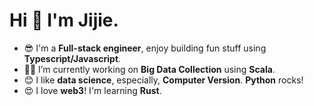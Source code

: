 # Hi 👋 I'm Jijie.

- 😎 I'm a **Full-stack engineer**, enjoy building fun stuff using **Typescript/Javascript**.
- 👨‍💻 I’m currently working on **Big Data Collection** using **Scala**.
- 😊 I like **data science**, especially, **Computer Version**. **Python** rocks!
- 😍 I love **web3**! I'm learning **Rust**.
